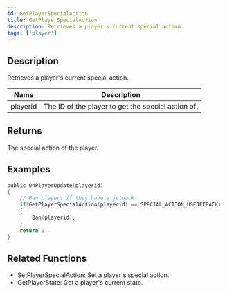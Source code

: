 ```yaml
---
id: GetPlayerSpecialAction
title: GetPlayerSpecialAction
description: Retrieves a player's current special action.
tags: ['player']
---
```


<TagLinks />

## Description

Retrieves a player's current special action.


| Name | Description |
|------|-------------|
|playerid | The ID of the player to get the special action of.|


## Returns

The special action of the player.


## Examples


```c
public OnPlayerUpdate(playerid)
{
    // Ban players if they have a jetpack
    if(GetPlayerSpecialAction(playerid) == SPECIAL_ACTION_USEJETPACK)
    {
        Ban(playerid);
    }
    return 1;
}
```


## Related Functions


-  SetPlayerSpecialAction: Set a player's special action.
-  GetPlayerState: Get a player's current state.